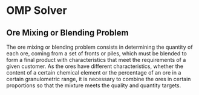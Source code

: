<h1>OMP Solver</h1>

<h2>Ore Mixing or Blending Problem</h2>

The ore mixing or blending problem consists in determining the quantity of each ore, coming from a set of fronts or piles, which must be blended to form a final product with characteristics that meet the requirements of a given customer. As the ores have different characteristics, whether the content of a certain chemical element or the percentage of an ore in a certain granulometric range, it is necessary to combine the ores in certain proportions so that the mixture meets the quality and quantity targets.
